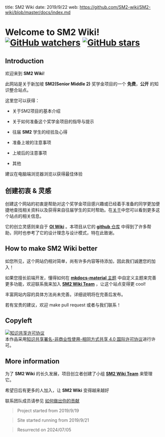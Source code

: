 title: SM2 Wiki
date: 2019/9/22
web: https://github.com/SM2-wiki/SM2-wiki/blob/master/docs/index.md

# Welcome to **SM2 Wiki**!  [![GitHub watchers](https://img.shields.io/github/watchers/SM2-wiki/SM2-wiki.svg?style=social&label=Watch)](https://github.com/SM2-wiki/SM2-wiki)  [![GitHub stars](https://img.shields.io/github/stars/SM2-wiki/SM2-wiki.svg?style=social&label=Stars)](https://github.com/SM2-wiki/SM2-wiki) 

## Introduction

欢迎来到 **SM2 Wiki**!

此网站是关于新加坡 **SM2(Senior Middle 2)** 奖学金项目的一个 **免费**，**公开** 的知识整合站点。

这里您可以获得：

- 关于SM2项目的基本介绍

- 关于如何准备这个奖学金项目的指导与提示

- 往届 **SM2** 学生的经验及心得

- 准备上坡的注意事项

- 上坡后的注意事项

- 其他

建议在电脑端浏览器浏览以获得最佳体验

## 创建初衷 & 灵感

创建这个网站的初衷是帮助对这个奖学金项目感兴趣或已经着手准备的同学更加便捷地查找相关资料以及获得来自往届学生的实时帮助。在[关于](https://sm2-wiki.github.io/SM2-wiki/intro/about/)中您可以看到更多这个站点的相关信息。

它的创立灵感则来自于 [**OI Wiki**](https://oi-wiki.org/) 。本项目从它的 [**github** 仓库](https://github.com/OI-wiki/OI-wiki/) 中得到了许多帮助，同时也参考了它的设计理念与设计模式，特在此致谢。

## How to make SM2 Wiki better

如您所见，这个网站仍相对简单，尚有许多内容等待添加，因此我们诚邀您的加入！

如果您擅长前端开发，懂得如何在 [**mkdocs-material** 主题](https://s0squidfunk0github0io.icopy.site/mkdocs-material/) 中自定义主题来完善更多功能，欢迎联系我来加入 [**SM2 Wiki Team**](https://github.com/SM2-wiki) ，让这个站点变得更 cool!

丰富网站内容的具体方法尚未完善。详细说明将在完善后发布。

若有宝贵的建议，欢迎 make pull request 或者与我们联系！

## Copyleft

<a rel="license" href="http://creativecommons.org/licenses/by-nc-sa/4.0/"><img alt="知识共享许可协议" style="border-width:0" src="https://i.creativecommons.org/l/by-nc-sa/4.0/88x31.png" /></a><br />本作品采用<a rel="license" href="http://creativecommons.org/licenses/by-nc-sa/4.0/">知识共享署名-非商业性使用-相同方式共享 4.0 国际许可协议</a>进行许可。

## More information

为了 **SM2 Wiki** 的长久发展，项目创立者创建了小组 [**SM2 Wiki Team**](https://github.com/SM2-wiki) 来管理它。

希望日后有更多的人加入，让 **SM2 Wiki** 变得越来越好

联系团队成员请参见 [如何做出你的贡献](https://sm2-wiki.github.io/SM2-wiki/intro/htc/)

> Project started from 2019/9/19

> Site started running from 2019/9/21

> Resurrectd on 2024/07/05


